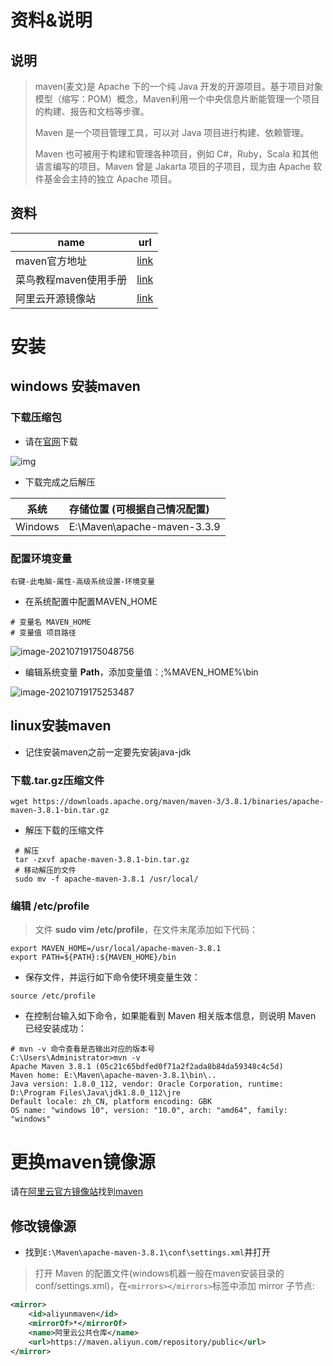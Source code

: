 # 资料&说明

## 说明

> maven(麦文)是 Apache 下的一个纯 Java 开发的开源项目。基于项目对象模型（缩写：POM）概念，Maven利用一个中央信息片断能管理一个项目的构建、报告和文档等步骤。
>
> Maven 是一个项目管理工具，可以对 Java 项目进行构建、依赖管理。
>
> Maven 也可被用于构建和管理各种项目，例如 C#，Ruby，Scala 和其他语言编写的项目。Maven 曾是 Jakarta 项目的子项目，现为由 Apache 软件基金会主持的独立 Apache 项目。

## 资料

| name                  | url                                                          |
| --------------------- | ------------------------------------------------------------ |
| maven官方地址         | [link](https://maven.apache.org/download.cgi)                |
| 菜鸟教程maven使用手册 | [link](https://www.runoob.com/maven/maven-tutorial.html)     |
| 阿里云开源镜像站      | [link](https://developer.aliyun.com/mirror/?spm=a2c6h.13651104.0.d1002.67f936a42n8Ond) |



# 安装

## windows 安装maven

### 下载压缩包

- 请在[官网](https://maven.apache.org/download.cgi)下载

![img](https://yaoliuyang-blog-images.oss-cn-beijing.aliyuncs.com/blogImages/750D721E-0624-4C16-AD4B-9EA5D7F6289A.png)

- 下载完成之后解压

|  系统   | 存储位置 (可根据自己情况配置) |
| :-----: | :---------------------------- |
| Windows | E:\Maven\apache-maven-3.3.9   |

### 配置环境变量

`右键-此电脑-属性-高级系统设置-环境变量`

- 在系统配置中配置MAVEN_HOME

```shell
# 变量名 MAVEN_HOME
# 变量值 项目路径
```



![image-20210719175048756](https://yaoliuyang-blog-images.oss-cn-beijing.aliyuncs.com/blogImages/image-20210719175048756.png)

- 编辑系统变量 **Path**，添加变量值：;%MAVEN_HOME%\bin

![image-20210719175253487](https://yaoliuyang-blog-images.oss-cn-beijing.aliyuncs.com/blogImages/image-20210719175253487.png)



##  linux安装maven

- 记住安装maven之前一定要先安装java-jdk

### 下载.tar.gz压缩文件

```shell
wget https://downloads.apache.org/maven/maven-3/3.8.1/binaries/apache-maven-3.8.1-bin.tar.gz
```

- 解压下载的压缩文件

```shell
 # 解压
 tar -zxvf apache-maven-3.8.1-bin.tar.gz
 # 移动解压的文件
 sudo mv -f apache-maven-3.8.1 /usr/local/
```

### 编辑 **/etc/profile** 

> 文件 **sudo vim /etc/profile**，在文件末尾添加如下代码：

```
export MAVEN_HOME=/usr/local/apache-maven-3.8.1
export PATH=${PATH}:${MAVEN_HOME}/bin
```

- 保存文件，并运行如下命令使环境变量生效：

```shell 
source /etc/profile
```

- 在控制台输入如下命令，如果能看到 Maven 相关版本信息，则说明 Maven 已经安装成功：

```shell
# mvn -v 命令查看是否输出对应的版本号
C:\Users\Administrator>mvn -v
Apache Maven 3.8.1 (05c21c65bdfed0f71a2f2ada8b84da59348c4c5d)
Maven home: E:\Maven\apache-maven-3.8.1\bin\..
Java version: 1.8.0_112, vendor: Oracle Corporation, runtime: D:\Program Files\Java\jdk1.8.0_112\jre
Default locale: zh_CN, platform encoding: GBK
OS name: "windows 10", version: "10.0", arch: "amd64", family: "windows"
```

# 更换maven镜像源

请在[阿里云官方镜像站](https://developer.aliyun.com/mirror/?spm=a2c6h.13651104.0.d1002.67f936a42n8Ond)找到[maven](https://developer.aliyun.com/mirror/maven?spm=a2c6h.13651102.0.0.74681b119zSMk3)

## 修改镜像源

- 找到`E:\Maven\apache-maven-3.8.1\conf\settings.xml`并打开

> 打开 Maven 的配置文件(windows机器一般在maven安装目录的conf/settings.xml)，在`<mirrors></mirrors>`标签中添加 mirror 子节点:

```xml
<mirror>
    <id>aliyunmaven</id>
    <mirrorOf>*</mirrorOf>
    <name>阿里云公共仓库</name>
    <url>https://maven.aliyun.com/repository/public</url>
</mirror>
```

